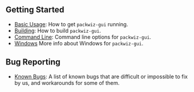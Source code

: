 <script>
document.getElementsByTagName("h1").item(0).style.display = "none"
document.getElementById("downloads").style.display = "none"
</script>
## Getting Started
- [Basic Usage](./basic-usage.md): How to get `packwiz-gui` running.
- [Building](./build.py.md): How to build `packwiz-gui`.
- [Command Line](./command-line.md): Command line options for `packwiz-gui`.
- [Windows](./windows.md) More info about Windows for `packwiz-gui`.

## Bug Reporting
- [Known Bugs](./bugs.md): A list of known bugs that are difficult or impossible to fix by us, and workarounds for some of them.
